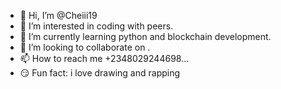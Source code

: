 - 👋 Hi, I’m @Cheiii19
- 👀 I’m interested in coding with peers.
- 🌱 I’m currently learning python and blockchain development.
- 💞️ I’m looking to collaborate on .
- 📫 How to reach me +2348029244698...
- 😏 Fun fact: i love drawing and rapping

<!---
Cheiii19/Cheiii19 is a ✨ special ✨ repository because its `README.md` (this file) appears on your GitHub profile.
You can click the Preview link to take a look at your changes.
--->
